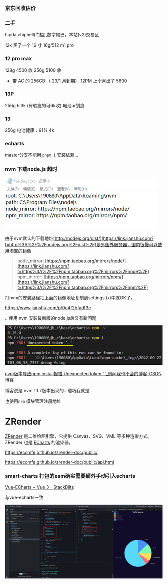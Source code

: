 ### 京东回收估价



### 二手

hipda,chiphell(门槛),数字尾巴，本站(v2)交易区



12k 买了一个 16 寸 16g/512 m1 pro

### 12 pro max

128g 4500 收
256g 5100 收

- 带 AC 的 256GB （ 23/1 月到期） 12PM 上个月出了 5600



### 13P

256g 6.3k (有瑕疵的可6k收) 电池or划痕



### 13

256g 电池健康：91% 4k 



### echarts

master分支不能用 `pnpm i` 安装依赖...



### nvm 下载node.js 超时

![image-20220922110322939](./imgs/image-20220922110322939.png)

由于nvm默认的下载地址[http://nodejs.org/dist/](https://link.jianshu.com?t=http%3A%2F%2Fnodejs.org%2Fdist%2F)是外国外服务器，国内很慢可以使用淘宝的镜像

> node_mirror: [https://npm.taobao.org/mirrors/node/](https://link.jianshu.com?t=https%3A%2F%2Fnpm.taobao.org%2Fmirrors%2Fnode%2F)
>  npm_mirror: [https://npm.taobao.org/mirrors/npm/](https://link.jianshu.com?t=https%3A%2F%2Fnpm.taobao.org%2Fmirrors%2Fnpm%2F)

打nvm的安装路径把上面的镜像地址复制到settings.txt中就OK了。

https://www.jianshu.com/p/0e4f2bfadf3e


.. 使用 nvm 安装最新版的node.js后又有新问题

![image-20220922110900272](./imgs/image-20220922110900272.png)

[nvm版本导致npm install报错 Unexpected token ‘.‘_别问我也不会的博客-CSDN博客](https://blog.csdn.net/weixin_47359038/article/details/124056312)

博客说是 nvm 1.1.7版本出现的.. 碰巧我就是

也使用`nrm` 模块管理注册地址



# ZRender

[ZRender](https://github.com/ecomfe/zrender) 是二维绘图引擎，它提供 Canvas、SVG、VML 等多种渲染方式。ZRender 也是 [ECharts](http://echarts.baidu.com/) 的渲染器。

https://ecomfe.github.io/zrender-doc/public/

https://ecomfe.github.io/zrender-doc/public/api.html



### smart-charts 打包的esm确实需要额外手动引入echarts

[Vue-ECharts + Vue 3 - StackBlitz](https://stackblitz.com/edit/vue-echarts-vue-3?file=src%2FApp.vue&file=package.json)

与vue-echarts一致

![image-20220922135246420](./imgs/image-20220922135246420.png)
